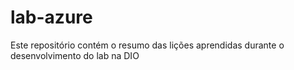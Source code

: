 # lab-azure
Este repositório contém o resumo das lições aprendidas durante o desenvolvimento do lab na DIO
